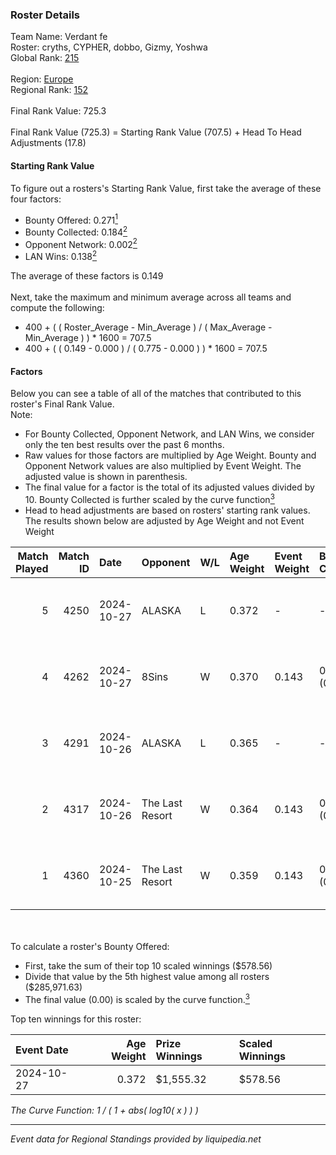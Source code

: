 ### Roster Details<br />
Team Name: Verdant fe<br />
Roster: cryths, CYPHER, dobbo, Gizmy, Yoshwa<br />
Global Rank: [215](../../standings_global_2025_02_28.md)<br />
<br />
Region: [Europe]( ../../standings_europe_2025_02_28.md)<br />
Regional Rank: [152]( ../../standings_europe_2025_02_28.md)<br />
<br />
Final Rank Value:  725.3<br />
<br />
Final Rank Value (725.3) = Starting Rank Value (707.5) + Head To Head Adjustments (17.8)<br />

#### Starting Rank Value<br />
To figure out a rosters's Starting Rank Value, first take the average of these four factors:<br />
- Bounty Offered: 0.271[<sup>1</sup>](#table2)
- Bounty Collected: 0.184[<sup>2</sup>](#table1)
- Opponent Network: 0.002[<sup>2</sup>](#table1)
- LAN Wins: 0.138[<sup>2</sup>](#table1)

The average of these factors is 0.149<br />
<br />
Next, take the maximum and minimum average across all teams and compute the following:<br />
- 400 + ( ( Roster_Average - Min_Average ) / ( Max_Average - Min_Average ) ) * 1600 = 707.5
- 400 + ( ( 0.149 - 0.000 ) / ( 0.775 - 0.000 ) ) * 1600 = 707.5


#### Factors<br />
Below you can see a table of all of the matches that contributed to this roster's Final Rank Value.<br />
Note:<br />

- For Bounty Collected, Opponent Network, and LAN Wins, we consider only the ten best results over the past 6 months.
- Raw values for those factors are multiplied by Age Weight. Bounty and Opponent Network values are also multiplied by Event Weight. The adjusted value is shown in parenthesis.
- The final value for a factor is the total of its adjusted values divided by 10. Bounty Collected is further scaled by the curve function[<sup>3</sup>](#curveFunction)
- Head to head adjustments are based on rosters' starting rank values. The results shown below are adjusted by Age Weight and not Event Weight
<span id="table1"></span><br />


| Match Played | Match ID | Date       | Opponent        | W/L | Age Weight | Event Weight | Bounty Collected | Opponent Network | LAN Wins  | H2H Adj. | Roster                               |
| -: | -: | :- | :- | :- | :- | :- | :- | :- | :- | -: | :- |
|            5 |     4250 | 2024-10-27 | ALASKA          | L   | 0.372      | -            | -                | -                | -         |    -1.17 | cryths, CYPHER, dobbo, Gizmy, Yoshwa |
|            4 |     4262 | 2024-10-27 | 8Sins           | W   | 0.370      | 0.143        | 0.006 (0.000)    | 0.251 (0.013)    | 1 (0.370) |     9.28 | cryths, CYPHER, dobbo, Gizmy, Yoshwa |
|            3 |     4291 | 2024-10-26 | ALASKA          | L   | 0.365      | -            | -                | -                | -         |    -1.10 | cryths, CYPHER, dobbo, Gizmy, Yoshwa |
|            2 |     4317 | 2024-10-26 | The Last Resort | W   | 0.364      | 0.143        | 0.001 (0.000)    | 0.173 (0.009)    | 1 (0.364) |     6.26 | cryths, CYPHER, dobbo, Gizmy, Yoshwa |
|            1 |     4360 | 2024-10-25 | The Last Resort | W   | 0.359      | 0.143        | 0.000 (0.000)    | 0.047 (0.002)    | 1 (0.359) |     4.50 | cryths, CYPHER, dobbo, Gizmy, Yoshwa |

<br />
<span id="table2"></span><br />
To calculate a roster's Bounty Offered:<br />

- First, take the sum of their top 10 scaled winnings ($578.56)
- Divide that value by the 5th highest value among all rosters ($285,971.63)
- The final value (0.00) is scaled by the curve function.[<sup>3</sup>](#curveFunction)

Top ten winnings for this roster:<br />

| Event Date | Age Weight | Prize Winnings | Scaled Winnings |
| :- | -: | :- | :- |
| 2024-10-27 |      0.372 | $1,555.32      | $578.56         |


<span id="curveFunction"></span>_The Curve Function: 1 / ( 1 + abs( log10( x ) ) )_<br />

---
_Event data for Regional Standings provided by liquipedia.net_<br />
